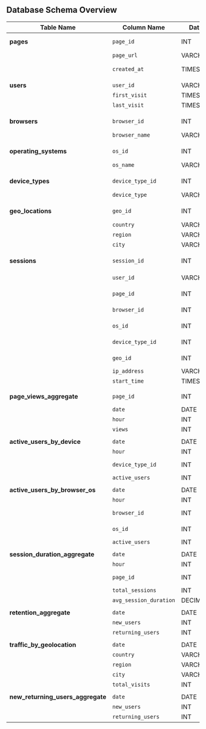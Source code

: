 ## Database Schema Overview

| **Table Name**           | **Column Name**       | **Data Type**      | **Constraints/Description**                                      |
|--------------------------|-----------------------|--------------------|------------------------------------------------------------------|
| **pages**                | `page_id`             | INT                | PRIMARY KEY, AUTO_INCREMENT                                      |
|                          | `page_url`            | VARCHAR(255)       | UNIQUE, NOT NULL                                                 |
|                          | `created_at`          | TIMESTAMP          | DEFAULT CURRENT_TIMESTAMP                                        |
|                          |                       |                    |                                                                  |
| **users**                | `user_id`             | VARCHAR(255)       | PRIMARY KEY                                                      |
|                          | `first_visit`         | TIMESTAMP          | NOT NULL                                                         |
|                          | `last_visit`          | TIMESTAMP          | NOT NULL                                                         |
|                          |                       |                    |                                                                  |
| **browsers**             | `browser_id`          | INT                | PRIMARY KEY, AUTO_INCREMENT                                      |
|                          | `browser_name`        | VARCHAR(100)       | NOT NULL                                                         |
|                          |                       |                    |                                                                  |
| **operating_systems**    | `os_id`               | INT                | PRIMARY KEY, AUTO_INCREMENT                                      |
|                          | `os_name`             | VARCHAR(100)       | NOT NULL                                                         |
|                          |                       |                    |                                                                  |
| **device_types**         | `device_type_id`      | INT                | PRIMARY KEY, AUTO_INCREMENT                                      |
|                          | `device_type`         | VARCHAR(100)       | NOT NULL                                                         |
|                          |                       |                    |                                                                  |
| **geo_locations**        | `geo_id`              | INT                | PRIMARY KEY, AUTO_INCREMENT                                      |
|                          | `country`             | VARCHAR(100)       | NOT NULL                                                         |
|                          | `region`              | VARCHAR(100)       |                                                                  |
|                          | `city`                | VARCHAR(100)       |                                                                  |
|                          |                       |                    |                                                                  |
| **sessions**             | `session_id`          | INT                | PRIMARY KEY, AUTO_INCREMENT                                      |
|                          | `user_id`             | VARCHAR(255)       | FOREIGN KEY REFERENCES `users(user_id)`                          |
|                          | `page_id`             | INT                | FOREIGN KEY REFERENCES `pages(page_id)`                          |
|                          | `browser_id`          | INT                | FOREIGN KEY REFERENCES `browsers(browser_id)`                    |
|                          | `os_id`               | INT                | FOREIGN KEY REFERENCES `operating_systems(os_id)`                |
|                          | `device_type_id`      | INT                | FOREIGN KEY REFERENCES `device_types(device_type_id)`            |
|                          | `geo_id`              | INT                | FOREIGN KEY REFERENCES `geo_locations(geo_id)`                   |
|                          | `ip_address`          | VARCHAR(45)        |                                                                  |
|                          | `start_time`          | TIMESTAMP          | NOT NULL                                                         |
|                          |                       |                    |                                                                  |
| **page_views_aggregate** | `page_id`             | INT                | FOREIGN KEY REFERENCES `pages(page_id)`                          |
|                          | `date`                | DATE               |                                                                  |
|                          | `hour`                | INT                |                                                                  |
|                          | `views`               | INT                | DEFAULT 0                                                        |
|                          |                       |                    |                                                                  |
| **active_users_by_device**| `date`               | DATE               |                                                                  |
|                          | `hour`                | INT                |                                                                  |
|                          | `device_type_id`      | INT                | FOREIGN KEY REFERENCES `device_types(device_type_id)`            |
|                          | `active_users`        | INT                | DEFAULT 0                                                        |
|                          |                       |                    |                                                                  |
| **active_users_by_browser_os**| `date`           | DATE               |                                                                  |
|                          | `hour`                | INT                |                                                                  |
|                          | `browser_id`          | INT                | FOREIGN KEY REFERENCES `browsers(browser_id)`                    |
|                          | `os_id`               | INT                | FOREIGN KEY REFERENCES `operating_systems(os_id)`                |
|                          | `active_users`        | INT                | DEFAULT 0                                                        |
|                          |                       |                    |                                                                  |
| **session_duration_aggregate**| `date`           | DATE               |                                                                  |
|                          | `hour`                | INT                |                                                                  |
|                          | `page_id`             | INT                | FOREIGN KEY REFERENCES `pages(page_id)`                          |
|                          | `total_sessions`      | INT                | DEFAULT 0                                                        |
|                          | `avg_session_duration`| DECIMAL(10,2)      | DEFAULT 0.0                                                      |
|                          |                       |                    |                                                                  |
| **retention_aggregate**   | `date`               | DATE               |                                                                  |
|                          | `new_users`           | INT                | DEFAULT 0                                                        |
|                          | `returning_users`     | INT                | DEFAULT 0                                                        |
|                          |                       |                    |                                                                  |
| **traffic_by_geolocation**| `date`               | DATE               |                                                                  |
|                          | `country`             | VARCHAR(100)       |                                                                  |
|                          | `region`              | VARCHAR(100)       |                                                                  |
|                          | `city`                | VARCHAR(100)       |                                                                  |
|                          | `total_visits`        | INT                | DEFAULT 0                                                        |
|                          |                       |                    |                                                                  |
| **new_returning_users_aggregate**| `date`        | DATE               |                                                                  |
|                          | `new_users`           | INT                | DEFAULT 0                                                        |
|                          | `returning_users`     | INT                | DEFAULT 0                                                        |